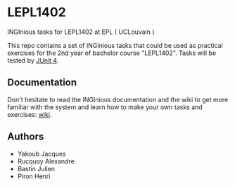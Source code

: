 # LEPL1402
INGInious tasks for LEPL1402 at EPL ( UCLouvain )

This repo contains a set of INGInious tasks that could be used as practical exercises for the 2nd year of bachelor course "LEPL1402". Tasks will be tested by [JUnit 4](http://junit.org/junit4/).

## Documentation

Don't hesitate to read the INGInious documentation and the wiki to get more familiar with the system and learn how to make your own tasks and exercises: [wiki](https://github.com/UCL-INGI/LEPL1402/wiki).

## Authors

- Yakoub Jacques
- Rucquoy Alexandre
- Bastin Julien
- Piron Henri
